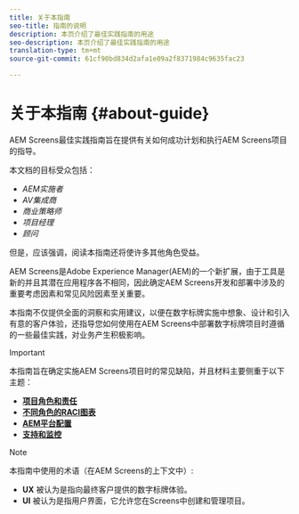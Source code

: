 ```yaml
---
title: 关于本指南
seo-title: 指南的说明
description: 本页介绍了最佳实践指南的用途
seo-description: 本页介绍了最佳实践指南的用途
translation-type: tm+mt
source-git-commit: 61cf90bd834d2afa1e09a2f8371984c9635fac23

---
```



# 关于本指南 {#about-guide}

AEM Screens最佳实践指南旨在提供有关如何成功计划和执行AEM Screens项目的指导。

本文档的目标受众包括：

* *AEM实施者*
* *AV集成商*
* *商业策略师*
* *项目经理*
* *顾问*

但是，应该强调，阅读本指南还将使许多其他角色受益。

AEM Screens是Adobe Experience Manager(AEM)的一个新扩展，由于工具是新的并且其潜在应用程序各不相同，因此确定AEM Screens开发和部署中涉及的重要考虑因素和常见风险因素至关重要。

本指南不仅提供全面的洞察和实用建议，以便在数字标牌实施中想象、设计和引入有意的客户体验，还指导您如何使用在AEM Screens中部署数字标牌项目时遵循的一些最佳实践，对业务产生积极影响。
>[!IMPORTANT]
> 本指南旨在确定实施AEM Screens项目时的常见缺陷，并且材料主要侧重于以下主题：
>
> * **[项目角色和责任](roles-responsibilities.md)**
> * **[不同角色的RACI图表](roles-responsibilities.md#raci-chart)**
> * **[AEM平台配置](aem-platform-configurations.md)**
> * **[支持和监控](support-monitoring.md)**


>[!NOTE]
> 本指南中使用的术语（在AEM Screens的上下文中）:
>
> * **UX** 被认为是指向最终客户提供的数字标牌体验。
> * **UI** 被认为是指用户界面，它允许您在Screens中创建和管理项目。

